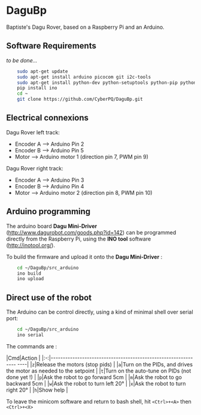 DaguBp
======

Baptiste's Dagu Rover, based on a Raspberry Pi and an Arduino.

Software Requirements
----------------------
*to be done...*

```bash
	sudo apt-get update 
	sudo apt-get install arduino picocom git i2c-tools  
	sudo apt-get install python-dev python-setuptools python-pip python-smbus
	pip install ino
	cd ~
	git clone https://github.com/CyberPQ/DaguBp.git
```


Electrical connexions
----------------------

Dagu Rover left track:

  - Encoder A   --> Arduino Pin 2
  - Encoder B   --> Arduino Pin 5
  - Motor       --> Arduino motor 1 (direction pin 7, PWM pin 9)

Dagu Rover right track:

  - Encoder A   --> Arduino Pin 3
  - Encoder B   --> Arduino Pin 4
  - Motor       --> Arduino motor 2 (direction pin 8, PWM pin 10)


Arduino programming
--------------------
The arduino board **Dagu Mini-Driver** (http://www.dagurobot.com/goods.php?id=142) can be programmed directly from the Raspberry Pi, using the **INO tool** software (http://inotool.org/).

To build the firmware and upload it onto the **Dagu Mini-Driver** :

```bash
	cd ~/DaguBp/src_arduino
	ino build
	ino upload
```

Direct use of the robot
------------------------
The Arduino can be control directly, using a kind of minimal shell over serial port:

```bash
	cd ~/DaguBp/src_arduino
	ino serial
```

The commands are :

|Cmd|Action																|
|:-:|---------------------------------------------------------------	----|
|`z`|Release the motors (stop pids)										|
|`a`|Turn on the PIDs, and drives the motor as needed to the setpoint 	|
|`t`|Turn on the auto-tune on PIDs (not done yet !)						|
|`p`|Ask the robot to go forward 5cm									|
|`m`|Ask the robot to go backward 5cm									|
|`w`|Ask the robot to turn left 20°										|
|`x`|Ask the robot to turn right 20°									|
|`h`|Show help															|

To leave the minicom software and return to bash shell, hit `<Ctrl>+<A>` then `<Ctrl>+<X>`

